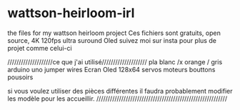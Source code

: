 # wattson-heirloom-irl
the files for my wattson heirloom project 
Ces fichiers sont gratuits, open source, 4K 120fps ultra suround Oled 
suivez moi sur insta pour plus de projet comme celui-ci

////////////////////ce que j'ai utilisé////////////////////
pla blanc /x orange / gris
arduino uno
jumper wires
Ecran Oled 128x64
servos moteurs 
bouttons pousoirs

si vous voulez utiliser des pièces différentes il faudra probablement modifier les modèle pour les accueillir.
//////////////////////////////////////////////////////////
